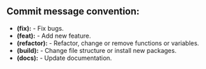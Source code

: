 ## Commit message convention:

- **(fix):** - Fix bugs.
- **(feat):** - Add new feature.
- **(refactor):** - Refactor, change or remove functions or variables.
- **(build):** - Change file structure or install new packages.
- **(docs):** - Update documentation.

